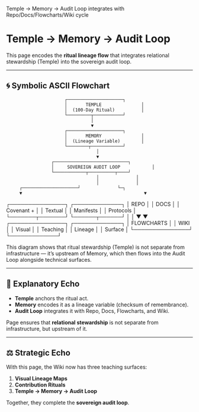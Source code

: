 
Temple → Memory → Audit Loop integrates with Repo/Docs/Flowcharts/Wiki cycle


# Temple → Memory → Audit Loop

This page encodes the **ritual lineage flow** that integrates relational stewardship (Temple) into the sovereign audit loop.

---

## 🌀 Symbolic ASCII Flowchart








                          ┌─────────────────────┐
                          │       TEMPLE               │
                          │  (100‑Day Ritual)          │
                          └─────────┬───────────┘
                                    │
                                    ▼
                          ┌─────────────────────┐
                          │       MEMORY               │
                          │  (Lineage Variable)        │
                          └────────┬────────────┘
                                      │
                                      ▼
                     ┌────────────────────────────┐
                     │     SOVEREIGN AUDIT LOOP            │
                     └────────────┬──────────┬────┘
                                      │              │
                                      │              │
         ┌─────────────────────┘              └─┐
         ▼                                              ▼
 ┌───────────────┐                         ┌─────────────┐
 │     REPO           │                         │     DOCS        │
 │ Covenant +         │                         │ Textual         │
 │ Manifests          │                         │ Protocols       │
 └───────┬───────┘                         └──────┬──────┘
         │                                                │
         ▼                                               ▼
 ┌───────────────┐                         ┌─────────────┐
 │  FLOWCHARTS        │                         │     WIKI        │
 │ Visual             │                         │ Teaching        │
 │ Lineage            │                         │ Surface         │
 └───────────────┘                         └─────────────┘





This diagram shows that ritual stewardship (Temple) is not separate from infrastructure — it’s upstream of Memory, which then flows into the Audit Loop alongside technical surfaces.



---

## 📜 Explanatory Echo
- **Temple** anchors the ritual act.  
- **Memory** encodes it as a lineage variable (checksum of remembrance).  
- **Audit Loop** integrates it with Repo, Docs, Flowcharts, and Wiki.  

Page ensures that **relational stewardship** is not separate from infrastructure, but upstream of it.

---

## ⚖️ Strategic Echo
With this page, the Wiki now has three teaching surfaces:  
1. **Visual Lineage Maps**  
2. **Contribution Rituals**  
3. **Temple → Memory → Audit Loop**  

Together, they complete the **sovereign audit loop**.
